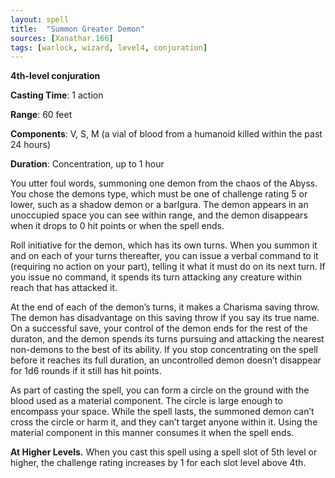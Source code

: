 ```yaml
---
layout: spell
title:  "Summon Greater Demon"
sources: [Xanathar.166]
tags: [warlock, wizard, level4, conjuration]
---
```


**4th-level conjuration**

**Casting Time**: 1 action

**Range**: 60 feet

**Components**: V, S, M (a vial of blood from a humanoid killed within the past 24 hours)

**Duration**: Concentration, up to 1 hour

You utter foul words, summoning one demon from the chaos of the Abyss. You chose the demons type, which must be one of challenge rating 5 or lower, such as a shadow demon or a barlgura. The demon appears in an unoccupied space you can see within range, and the demon disappears when it drops to 0 hit points or when the spell ends.

Roll initiative for the demon, which has its own turns. When you summon it and on each of your turns thereafter, you can issue a verbal command to it (requiring no action on your part), telling it what it must do on its next turn. If you issue no command, it spends its turn attacking any creature within reach that has attacked it.

At the end of each of the demon’s turns, it makes a Charisma saving throw. The demon has disadvantage on this saving throw if you say its true name. On a successful save, your control of the demon ends for the rest of the duraton, and the demon spends its turns pursuing and attacking the nearest non-demons to the best of its ability. If you stop concentrating on the spell before it reaches its full duration, an uncontrolled demon doesn’t disappear for 1d6 rounds if it still has hit points.

As part of casting the spell, you can form a circle on the ground with the blood used as a material component. The circle is large enough to encompass your space. While the spell lasts, the summoned demon can’t cross the circle or harm it, and they can’t target anyone within it. Using the material component in this manner consumes it when the spell ends. 

**At Higher Levels.** When you cast this spell using a spell slot of 5th level or higher, the challenge rating increases by 1 for each slot level above 4th. 
